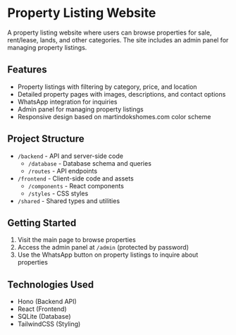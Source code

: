 # Property Listing Website

A property listing website where users can browse properties for sale, rent/lease, lands, and other categories. The site includes an admin panel for managing property listings.

## Features

- Property listings with filtering by category, price, and location
- Detailed property pages with images, descriptions, and contact options
- WhatsApp integration for inquiries
- Admin panel for managing property listings
- Responsive design based on martindokshomes.com color scheme

## Project Structure

- `/backend` - API and server-side code
  - `/database` - Database schema and queries
  - `/routes` - API endpoints
- `/frontend` - Client-side code and assets
  - `/components` - React components
  - `/styles` - CSS styles
- `/shared` - Shared types and utilities

## Getting Started

1. Visit the main page to browse properties
2. Access the admin panel at `/admin` (protected by password)
3. Use the WhatsApp button on property listings to inquire about properties

## Technologies Used

- Hono (Backend API)
- React (Frontend)
- SQLite (Database)
- TailwindCSS (Styling)
